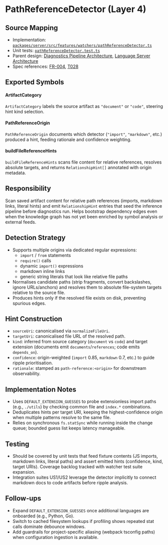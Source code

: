 # PathReferenceDetector (Layer 4)

## Source Mapping
- Implementation: [`packages/server/src/features/watchers/pathReferenceDetector.ts`](../../../packages/server/src/features/watchers/pathReferenceDetector.ts)
- Unit tests: [`pathReferenceDetector.test.ts`](../../../packages/server/src/features/watchers/pathReferenceDetector.test.ts)
- Parent design: [Diagnostics Pipeline Architecture](../../layer-3/diagnostics-pipeline.mdmd.md), [Language Server Architecture](../../layer-3/language-server-architecture.mdmd.md)
- Spec references: [FR-004](../../../specs/001-link-aware-diagnostics/spec.md#functional-requirements), [T028](../../../specs/001-link-aware-diagnostics/tasks.md)

## Exported Symbols

#### ArtifactCategory
`ArtifactCategory` labels the source artifact as `"document"` or `"code"`, steering hint kind selection.

#### PathReferenceOrigin
`PathReferenceOrigin` documents which detector (`"import"`, `"markdown"`, etc.) produced a hint, feeding rationale and confidence weighting.

#### buildFileReferenceHints
`buildFileReferenceHints` scans file content for relative references, resolves absolute targets, and returns `RelationshipHint[]` annotated with origin metadata.

## Responsibility
Scan saved artifact content for relative path references (imports, markdown links, literal hints) and emit `RelationshipHint` entries that seed the inference pipeline before diagnostics run. Helps bootstrap dependency edges even when the knowledge graph has not yet been enriched by symbol analysis or external feeds.

## Detection Strategy
- Supports multiple origins via dedicated regular expressions:
  - `import` / `from` statements
  - `require()` calls
  - dynamic `import()` expressions
  - markdown inline links
  - generic string literals that look like relative file paths
- Normalises candidate paths (strip fragments, convert backslashes, ignore URLs/anchors) and resolves them to absolute file-system targets relative to the source file.
- Produces hints only if the resolved file exists on disk, preventing spurious edges.

## Hint Construction
- `sourceUri`: canonicalised via `normalizeFileUri`.
- `targetUri`: canonicalised file URL of the resolved path.
- `kind`: inferred from source category (`document` vs `code`) and target extension (documents emit `documents`/`references`; code emits `depends_on`).
- `confidence`: origin-weighted (`import` 0.85, `markdown` 0.7, etc.) to guide ripple prioritisation.
- `rationale`: stamped as `path-reference:<origin>` for downstream observability.

## Implementation Notes
- Uses `DEFAULT_EXTENSION_GUESSES` to probe extensionless import paths (e.g., `./utils`) by checking common file and `index.*` combinations.
- Deduplicates hints per target URI, keeping the highest-confidence origin when multiple patterns resolve to the same file.
- Relies on synchronous `fs.statSync` while running inside the change queue; bounded guess list keeps latency manageable.

## Testing
- Should be covered by unit tests that feed fixture contents (JS imports, markdown links, literal paths) and assert emitted hints (confidence, kind, target URIs). Coverage backlog tracked with watcher test suite expansion.
- Integration suites US1/US2 leverage the detector implicitly to connect markdown docs to code artifacts before ripple analysis.

## Follow-ups
- Expand `DEFAULT_EXTENSION_GUESSES` once additional languages are onboarded (e.g., Python, Go).
- Switch to cached filesystem lookups if profiling shows repeated stat calls dominate debounce windows.
- Add guardrails for project-specific aliasing (webpack tsconfig paths) when configuration ingestion is available.
